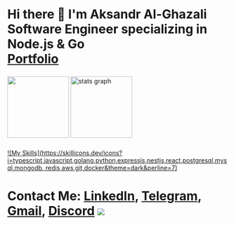 # Hi there 👋 I'm Aksandr Al-Ghazali<br>**Software Engineer** specializing in **Node.js** & **Go**<br> [Portfolio](https://aksandr-al-ghazali.vercel.app/)

###

<div align="left">
 <img src="http://github-readme-stats-2zhi.vercel.app/api/top-langs/?username=dragodui&hide=rich+text+format,html,php&exclude_repo=history-site-2022,github-readme-stats&layout=compact&langs_count=4&theme=transparent&hide_border=false" height="140"/>
 <img src="https://github-readme-stats-2zhi.vercel.app/api?username=Dragodui&hide_title=false&hide_rank=false&show_icons=true&include_all_commits=true&count_private=true&disable_animations=false&theme=transparent&locale=en&hide_border=false" height="140" alt="stats graph"/>
</div>


###

[![My Skills](https://skillicons.dev/icons?i=typescript,javascript,golang,python,expressjs,nestjs,react,postgresql,mysql,mongodb, redis,aws,git,docker&theme=dark&perline=7)]()

###



# Contact Me: [LinkedIn](https://www.linkedin.com/in/aksandr-al-ghazali/), [Telegram](http://t.me/dragodui), [Gmail](mailto:alghazaliaks123@gmail.com), [Discord](https://discordapp.com/users/397769034483105793)  <img src="https://github.com/user-attachments/assets/aac7d4e4-9839-44f3-88ee-6c970288f26f"/>
